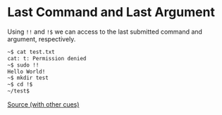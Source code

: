 # Last Command and Last Argument

Using `!!` and `!$` we can access to the last submitted command and argument, respectively.

```sh
~$ cat test.txt
cat: t: Permission denied
~$ sudo !!
Hello World!
~$ mkdir test
~$ cd !$
~/test$ 
```

[Source (with other cues)](https://code.tutsplus.com/articles/10-terminal-commands-that-will-boost-your-productivity--net-14105)

